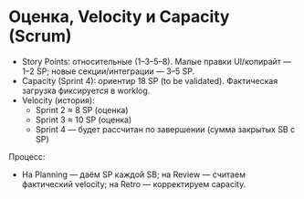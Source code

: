 ﻿# Оценка, Velocity и Capacity (Scrum)

- Story Points: относительные (1–3–5–8). Малые правки UI/копирайт — 1–2 SP; новые секции/интеграции — 3–5 SP.
- Capacity (Sprint 4): ориентир 18 SP (to be validated). Фактическая загрузка фиксируется в worklog.
- Velocity (история):
  - Sprint 2 ≈ 8 SP (оценка)
  - Sprint 3 ≈ 10 SP (оценка)
  - Sprint 4 — будет рассчитан по завершении (сумма закрытых SB с SP)

Процесс:
- На Planning — даём SP каждой SB; на Review — считаем фактический velocity; на Retro — корректируем capacity.
